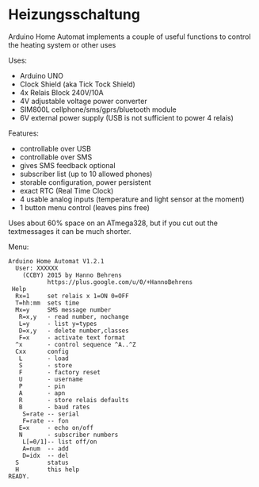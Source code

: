 # Heizungsschaltung
Arduino Home Automat implements a couple of useful functions to control the heating system or other uses

Uses:
- Arduino UNO
- Clock Shield (aka Tick Tock Shield)
- 4x Relais Block 240V/10A
- 4V adjustable voltage power converter
- SIM800L cellphone/sms/gprs/bluetooth module
- 6V external power supply (USB is not sufficient to power 4 relais)
 
Features:
- controllable over USB
- controllable over SMS
- gives SMS feedback optional 
- subscriber list (up to 10 allowed phones)
- storable configuration, power persistent
- exact RTC (Real Time Clock)
- 4 usable analog inputs (temperature and light sensor at the moment)
- 1 button menu control (leaves pins free)

Uses about 60% space on an ATmega328, but if you cut out the textmessages it can be much shorter.

Menu:
```
Arduino Home Automat V1.2.1
  User: XXXXXX
    (CCBY) 2015 by Hanno Behrens
           https://plus.google.com/u/0/+HannoBehrens
 Help
  Rx=1     set relais x 1=ON 0=OFF
  T=hh:mm  sets time
  Mx=y     SMS message number
   R=x,y   - read number, nochange
   L=y     - list y=types
   D=x,y   - delete number,classes
   F=x     - activate text format
  ^x       - control sequence ^A..^Z
  Cxx      config
   L       - load
   S       - store
   F       - factory reset
   U       - username
   P       - pin
   A       - apn
   R       - store relais defaults
   B       - baud rates
    S=rate -- serial
    F=rate -- fon
   E=x     - echo on/off
   N       - subscriber numbers
    L[=0/1]-- list off/on
    A=num  -- add
    D=idx  -- del
  S        status
  H        this help
READY.
```
